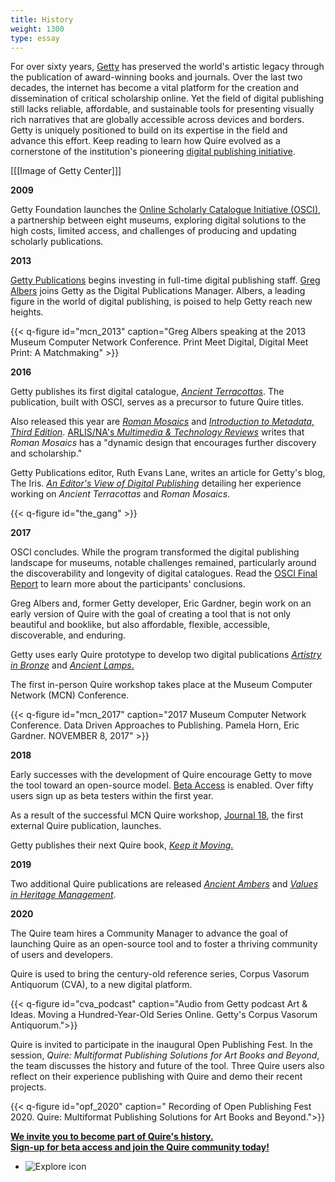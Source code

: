 ```yaml
---
title: History
weight: 1300
type: essay
---
```


For over sixty years, [Getty](https://www.getty.edu/) has preserved the world's artistic legacy through the publication of award-winning books and journals. Over the last two decades, the internet has become a vital platform for the creation and dissemination of critical scholarship online. Yet the field of digital publishing still lacks reliable, affordable, and sustainable tools for presenting visually rich narratives that are globally accessible across devices and borders. Getty is uniquely positioned to build on its expertise in the field and advance this effort. Keep reading to learn how Quire evolved as a cornerstone of the institution's pioneering [digital publishing initiative](https://www.getty.edu/publications/digital/index.html).

[[[Image of Getty Center]]]

**2009**

Getty Foundation launches the [Online Scholarly Catalogue Initiative (OSCI)](http://www.oscitoolkit.org/), a partnership between eight museums, exploring digital solutions to the high costs, limited access, and challenges of producing and updating scholarly publications.

**2013**

[Getty Publications](https://www.getty.edu/publications) begins investing in full-time digital publishing staff.
[Greg Albers](https://geealbers.net/) joins Getty as the Digital Publications Manager. Albers, a leading figure in the world of digital publishing, is poised to help Getty reach new heights.

{{< q-figure id="mcn_2013" caption="Greg Albers speaking at the 2013 Museum Computer Network Conference. Print Meet Digital, Digital Meet Print: A Matchmaking" >}}

**2016**

Getty publishes its first digital catalogue, [*Ancient Terracottas*](https://www.getty.edu/publications/terracottas/). The publication, built with OSCI, serves as a precursor to future Quire titles.

Also released this year are [*Roman Mosaics*](https://www.getty.edu/publications/romanmosaics/) and [*Introduction to Metadata, Third Edition*](https://www.getty.edu/publications/intrometadata/). [ARLIS/NA's *Multimedia & Technology Reviews*](https://arlisna.org/publications/multimedia-technology-reviews/1025-roman-mosaics-in-the-j-paul-getty-museum) writes that *Roman Mosaics* has a "dynamic design that encourages further discovery and scholarship."

Getty Publications editor, Ruth Evans Lane, writes an article for Getty's blog, The Iris. [*An Editor's View of Digital Publishing*](http://blogs.getty.edu/iris/an-editors-view-of-digital-publishing/) detailing her experience working on *Ancient Terracottas* and *Roman Mosaics*.

{{< q-figure id="the_gang" >}}

**2017**

OSCI concludes. While the program transformed the digital publishing landscape for museums, notable challenges remained, particularly around the discoverability and longevity of digital catalogues. Read the [OSCI Final Report](https://www.getty.edu/publications/osci-report/remaining-challenges/) to learn more about the participants' conclusions.

Greg Albers and, former Getty developer, Eric Gardner, begin work on an early version of Quire with the goal of creating a tool that is not only beautiful and booklike, but also affordable, flexible, accessible, discoverable, and enduring.

Getty uses early Quire prototype to develop two digital publications [*Artistry in Bronze*](https://www.getty.edu/publications/artistryinbronze/index.html) and [*Ancient Lamps*.](https://www.getty.edu/publications/ancientlamps/)

The first in-person Quire workshop takes place at the Museum Computer Network (MCN) Conference.

{{< q-figure id="mcn_2017" caption="2017 Museum Computer Network Conference. Data Driven Approaches to Publishing. Pamela Horn, Eric Gardner. NOVEMBER 8, 2017" >}}

**2018**

Early successes with the development of Quire encourage Getty to move the tool toward an open-source model. [Beta Access](/request-access/beta-access) is enabled. Over fifty users sign up as beta testers within the first year.

As a result of the successful MCN Quire workshop, [Journal 18](http://www.journal18.org/issue5_williams/about/), the first external Quire publication, launches.

Getty publishes their next Quire book, [*Keep it Moving*.](https://www.getty.edu/publications/keepitmoving/)

**2019**

Two additional Quire publications are released [*Ancient Ambers*](https://www.getty.edu/publications/ambers/) and [*Values in Heritage Management*](https://www.getty.edu/publications/heritagemanagement/).

**2020**

The Quire team hires a Community Manager to advance the goal of launching Quire as an open-source tool and to foster a thriving community of users and developers.

Quire is used to bring the century-old reference series, Corpus Vasorum Antiquorum (CVA), to a new digital platform.

{{< q-figure id="cva_podcast" caption="Audio from Getty podcast Art & Ideas. Moving a Hundred-Year-Old Series Online. Getty's Corpus Vasorum Antiquorum.">}}

Quire is invited to participate in the inaugural Open Publishing Fest. In the session, *Quire: Multiformat Publishing Solutions for Art Books and Beyond*, the team discusses the history and future of the tool. Three Quire users also reflect on their experience publishing with Quire and demo their recent projects.

{{< q-figure id="opf_2020" caption=" Recording of Open Publishing Fest 2020. Quire: Multiformat Publishing Solutions for Art Books and Beyond.">}}

<div class="action-button-center">

[**We invite you to become part of Quire's history. <br> Sign-up for beta access and join the Quire community today!**](/request-access/beta-access/)
</div>

<div class="feature-cards">

- ![Explore icon](/img/illustrations/undraw_community_8nwl.png)
</div>
